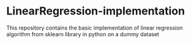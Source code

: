 # LinearRegression-implementation
This repository contains the basic implementation of linear regression algorithm
from sklearn library in python on a dummy dataset 
